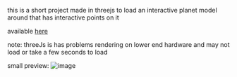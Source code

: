 this is a short project made in threejs to load an interactive planet model around that has interactive points on it

available [here](https://insertokername.github.io/planet/)

note: threeJs is has problems rendering on lower end hardware and may not load or take a few seconds to load

small preview:
![image](https://github.com/insertokername/planet/assets/111150085/64138ce8-4098-43a3-85f5-b43bedc16703)
